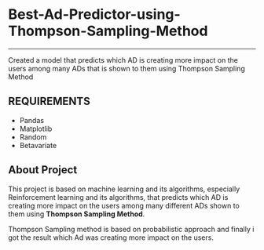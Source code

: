 # Best-Ad-Predictor-using-Thompson-Sampling-Method
_______________________________________________________________________________________________
Created a model that predicts which AD is creating more impact on the users among many ADs that is shown to them using Thompson Sampling Method

## REQUIREMENTS

* Pandas
* Matplotlib
* Random
* Betavariate

## About Project 

This project is based on machine learning and its algorithms, especially Reinforcement learning and its algorithms, that predicts which AD is creating more impact on the users among many different ADs shown to them using **Thompson Sampling Method**.

Thompson Sampling method is based on probabilistic approach and finally i got the result which Ad was creating more impact on the users.
